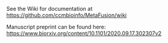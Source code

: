 See the Wiki for documentation at https://github.com/ccmbioinfo/MetaFusion/wiki

Manuscript preprint can be found here: https://www.biorxiv.org/content/10.1101/2020.09.17.302307v2

